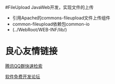 #FileUpload
JavaWeb开发，实现文件的上传
- 引用Apache的commons-fileupload文件上传组件
- common-fileupload依赖包common-io
- (../WebRoot/WEB-INF/lib/)

 # 良心友情链接

[腾讯QQ群快速检索](http://u.720life.cn/s/8cf73f7c)

[软件免费开发论坛](http://u.720life.cn/s/bbb01dc0)